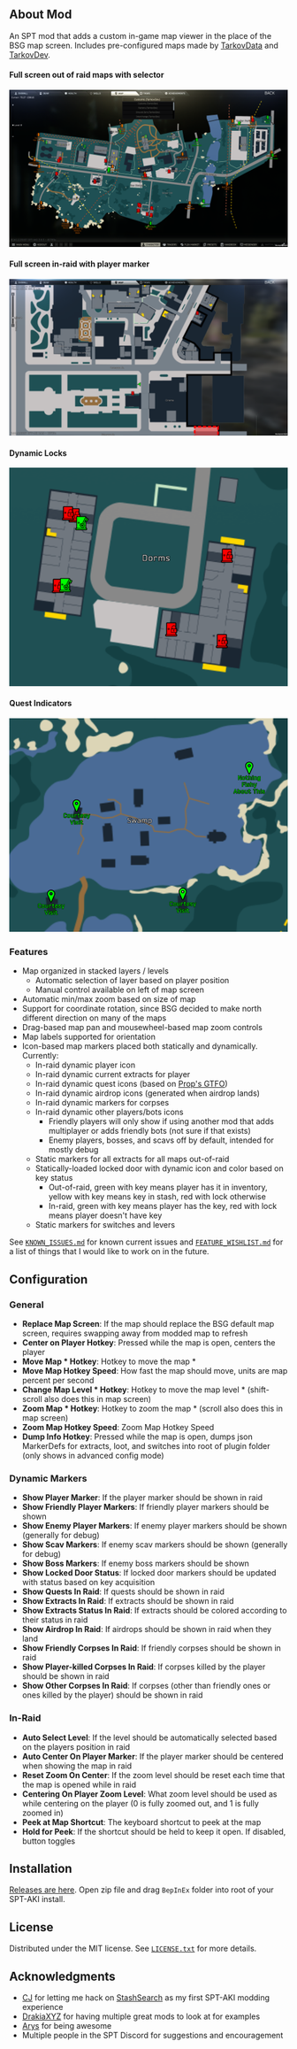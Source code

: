 ## About Mod

An SPT mod that adds a custom in-game map viewer in the place of the BSG map screen. Includes pre-configured maps made by [TarkovData](https://github.com/TarkovTracker/tarkovdata/) and [TarkovDev](https://github.com/the-hideout/tarkov-dev).

#### Full screen out of raid maps with selector
![Out of Raid Map with selector](Screenshots/out_of_raid_map.png)

#### Full screen in-raid with player marker
![In raid with player marker](Screenshots/in_raid_map.png)

#### Dynamic Locks
![Dynamic Locks](Screenshots/dynamic_locks.png)

#### Quest Indicators
![Quest Indicators](Screenshots/quest_markers.png)

### Features

- Map organized in stacked layers / levels
  - Automatic selection of layer based on player position
  - Manual control available on left of map screen
- Automatic min/max zoom based on size of map
- Support for coordinate rotation, since BSG decided to make north different direction on many of the maps
- Drag-based map pan and mousewheel-based map zoom controls
- Map labels supported for orientation
- Icon-based map markers placed both statically and dynamically. Currently:
  - In-raid dynamic player icon
  - In-raid dynamic current extracts for player
  - In-raid dynamic quest icons (based on [Prop's GTFO](https://github.com/dvize/GTFO))
  - In-raid dynamic airdrop icons (generated when airdrop lands)
  - In-raid dynamic markers for corpses
  - In-raid dynamic other players/bots icons
    - Friendly players will only show if using another mod that adds multiplayer or adds friendly bots (not sure if that exists)
    - Enemy players, bosses, and scavs off by default, intended for mostly debug
  - Static markers for all extracts for all maps out-of-raid
  - Statically-loaded locked door with dynamic icon and color based on key status
    - Out-of-raid, green with key means player has it in inventory, yellow with key means key in stash, red with lock otherwise
    - In-raid, green with key means player has the key, red with lock means player doesn't have key
  - Static markers for switches and levers

See [`KNOWN_ISSUES.md`](KNOWN_ISSUES.md) for known current issues and [`FEATURE_WISHLIST.md`](FEATURE_WISHLIST.md) for a list of things that I would like to work on in the future.

## Configuration

### General

- **Replace Map Screen**: If the map should replace the BSG default map screen, requires swapping away from modded map to refresh
- **Center on Player Hotkey**: Pressed while the map is open, centers the player
- **Move Map * Hotkey**: Hotkey to move the map *
- **Move Map Hotkey Speed**: How fast the map should move, units are map percent per second
- **Change Map Level * Hotkey**: Hotkey to move the map level * (shift-scroll also does this in map screen)
- **Zoom Map * Hotkey**: Hotkey to zoom the map * (scroll also does this in map screen)
- **Zoom Map Hotkey Speed**: Zoom Map Hotkey Speed
- **Dump Info Hotkey**: Pressed while the map is open, dumps json MarkerDefs for extracts, loot, and switches into root of plugin folder (only shows in advanced config mode)

### Dynamic Markers

- **Show Player Marker**: If the player marker should be shown in raid
- **Show Friendly Player Markers**: If friendly player markers should be shown
- **Show Enemy Player Markers**: If enemy player markers should be shown (generally for debug)
- **Show Scav Markers**: If enemy scav markers should be shown (generally for debug)
- **Show Boss Markers**: If enemy boss markers should be shown
- **Show Locked Door Status**: If locked door markers should be updated with status based on key acquisition
- **Show Quests In Raid**: If quests should be shown in raid
- **Show Extracts In Raid**: If extracts should be shown in raid
- **Show Extracts Status In Raid**: If extracts should be colored according to their status in raid
- **Show Airdrop In Raid**: If airdrops should be shown in raid when they land
- **Show Friendly Corpses In Raid**: If friendly corpses should be shown in raid
- **Show Player-killed Corpses In Raid**: If corpses killed by the player should be shown in raid
- **Show Other Corpses In Raid**: If corpses (other than friendly ones or ones killed by the player) should be shown in raid

### In-Raid

- **Auto Select Level**: If the level should be automatically selected based on the players position in raid
- **Auto Center On Player Marker**: If the player marker should be centered when showing the map in raid
- **Reset Zoom On Center**: If the zoom level should be reset each time that the map is opened while in raid
- **Centering On Player Zoom Level**: What zoom level should be used as while centering on the player (0 is fully zoomed out, and 1 is fully zoomed in)
- **Peek at Map Shortcut**: The keyboard shortcut to peek at the map
- **Hold for Peek**: If the shortcut should be held to keep it open. If disabled, button toggles

## Installation

[Releases are here](https://github.com/mpstark/SPT-DynamicMaps/releases). Open zip file and drag `BepInEx` folder into root of your SPT-AKI install.

## License

Distributed under the MIT license. See [`LICENSE.txt`](LICENSE.txt) for more details.

## Acknowledgments

- [CJ](https://github.com/CJ-SPT) for letting me hack on [StashSearch](https://github.com/CJ-SPT/StashSearch) as my first SPT-AKI modding experience
- [DrakiaXYZ](https://github.com/DrakiaXYZ) for having multiple great mods to look at for examples
- [Arys](https://github.com/Nympfonic) for being awesome
- Multiple people in the SPT Discord for suggestions and encouragement

